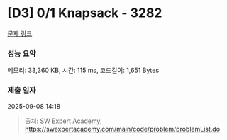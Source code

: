 # [D3] 0/1 Knapsack - 3282 

[문제 링크](https://swexpertacademy.com/main/code/problem/problemDetail.do?contestProbId=AWBJAVpqrzQDFAWr) 

### 성능 요약

메모리: 33,360 KB, 시간: 115 ms, 코드길이: 1,651 Bytes

### 제출 일자

2025-09-08 14:18



> 출처: SW Expert Academy, https://swexpertacademy.com/main/code/problem/problemList.do
